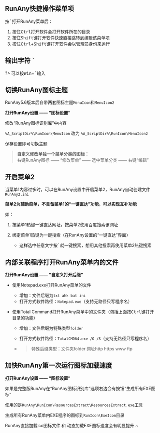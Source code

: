 
## RunAny快捷操作菜单项

按<kbd>`</kbd>打开RunAny菜单后：
1. 按住<kbd>Ctrl</kbd>打开软件会打开软件所在的目录
2. 按住<kbd>Shift</kbd>键打开软件快速直接跳转到编辑该菜单项
3. 按住<kbd>Ctrl</kbd>+<kbd>Shift</kbd>键打开软件会以管理员身份来运行

## 输出字符 \` 

?> 可以按<kbd>Win</kbd>+<kbd>\`</kbd>输入

## 切换RunAny图标主题

RunAny5.6版本后自带两套图标主题`MenuIcon`和`MenuIcon2`

**打开RunAny设置 —— “图标设置”**

修改“RunAny图标识别库”中内容

`%A_ScriptDir%\RunIcon\MenuIcon` 改为 `%A_ScriptDir%\RunIcon\MenuIcon2`

保存设置即可切换主题

> **自定义修改单独一个菜单分类的图标：** <br>
> 右键RunAny图标 —— “修改菜单” —— 选中菜单分类 —— 右键“编辑”

## 开启菜单2

当菜单1内容过多时，可以在RunAny设置中开启菜单2，RunAny自动创建文件`RunAny2.ini`

**菜单2为辅助菜单，不具备菜单1的“一键直达”功能，可以实现互补功能**

如：

1. 按菜单1热键一键直达网址，按菜单2使用百度搜索该网址

2. 绑定菜单1热键为一键搜索（在RunAny设置的“一键直达”界面）
   - 这样选中任意文字按<kbd>\`</kbd>就一键搜索，想用其他搜索再使用菜单2热键搜索

## 内部关联程序打开RunAny菜单内的文件

**打开RunAny设置 —— “自定义打开后缀”**

- 使用Notepad.exe打开RunAny菜单的文件

  - 增加：文件后缀为`txt ahk bat ini`
  - 打开方式软件路径：`Notepad.exe`（支持无路径只写程序名）

- 使用Total Command打开RunAny菜单中的文件夹（包括上面按<kbd>Ctrl</kbd>键打开目录的功能）

  - 增加：文件后缀为特殊类型`folder`

  - 打开方式软件路径：`TotalCMD64.exe /O /S`（支持无路径只写程序名）

  - > 特殊后缀类型：文件夹folder 网址http https www ftp

## 加快RunAny第一次运行图标加载速度

**打开RunAny设置 —— “图标设置”**

如果是完整版RunAny在“RunAny图标识别库”选项右边会有按钮“生成所有EXE图标”

使用的是`RunAny\RunIcon\ResourcesExtract\ResourcesExtract.exe`工具

生成所有RunAny菜单内EXE程序的图标到`RunIcon\ExeIcon`目录

RunAny直接加载ico图标文件 和 动态加载EXE图标速度会有明显提升 ~